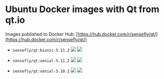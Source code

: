 # Ubuntu Docker images with Qt from qt.io

Images published to Docker Hub:
[https://hub.docker.com/r/sensefly/qt/](https://hub.docker.com/r/sensefly/qt/)

* `sensefly/qt:bionic-5.11.2`
[![](https://images.microbadger.com/badges/image/sensefly/qt:bionic-5.11.2.svg)](https://microbadger.com/images/sensefly/qt:bionic-5.11.2 "Get your own image badge on microbadger.com") [![](https://images.microbadger.com/badges/version/sensefly/qt:bionic-5.11.2.svg)](https://microbadger.com/images/sensefly/qt:bionic-5.11.2 "Get your own version badge on microbadger.com")

* `sensefly/qt:xenial-5.11.2`
[![](https://images.microbadger.com/badges/image/sensefly/qt:xenial-5.11.2.svg)](https://microbadger.com/images/sensefly/qt:xenial-5.11.2 "Get your own image badge on microbadger.com") [![](https://images.microbadger.com/badges/version/sensefly/qt:xenial-5.11.2.svg)](https://microbadger.com/images/sensefly/qt:xenial-5.11.2 "Get your own version badge on microbadger.com")

* `sensefly/qt:xenial-5.10.1`
[![](https://images.microbadger.com/badges/image/sensefly/qt:xenial-5.10.1.svg)](https://microbadger.com/images/sensefly/qt:xenial-5.10.1 "Get your own image badge on microbadger.com") [![](https://images.microbadger.com/badges/version/sensefly/qt:xenial-5.10.1.svg)](https://microbadger.com/images/sensefly/qt:xenial-5.10.1 "Get your own version badge on microbadger.com")